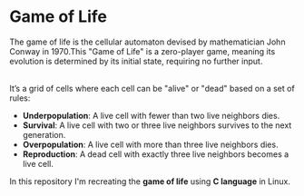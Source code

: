 # Game of Life
<p>The game of life is the cellular automaton devised by mathematician John Conway in 1970.This "Game of Life" is a zero-player game, meaning its evolution is determined by its initial state, requiring no further input.</p>
  </br>
  It’s a grid of cells where each cell can be "alive" or "dead" based on a set of rules:
  
- **Underpopulation**: A live cell with fewer than two live neighbors dies.
- **Survival**: A live cell with two or three live neighbors survives to the next generation.
- **Overpopulation**: A live cell with more than three live neighbors dies.
- **Reproduction**: A dead cell with exactly three live neighbors becomes a live cell.

In this repository I'm recreating the **game of life** using **C language** in Linux.
